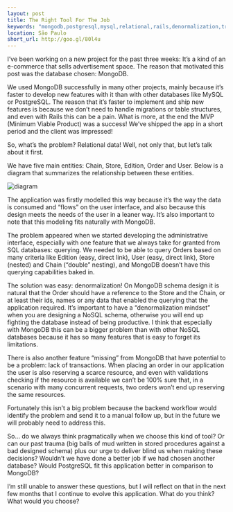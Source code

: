 ```yaml
---
layout: post
title: The Right Tool For The Job
keywords: "mongodb,postgresql,mysql,relational,rails,denormalization,transactions"
location: São Paulo
short_url: http://goo.gl/80l4u
---
```


I’ve been working on a new project for the past three weeks: It’s a kind of an e-commerce that sells advertisement space. The reason that motivated this post was the database chosen: MongoDB.

<!-- more -->

We used MongoDB successfully in many other projects, mainly because it’s faster to develop new features with it than with other databases like MySQL or PostgreSQL. The reason that it’s faster to implement and ship new features is because we don’t need to handle migrations or table structures, and even with Rails this can be a pain. What is more, at the end the MVP (Minimum Viable Product) was a success! We’ve shipped the app in a short period and the client was impressed!

So, what’s the problem? Relational data! Well, not only that, but let’s talk about it first.

We have five main entities: Chain, Store, Edition, Order and User. Below is a diagram that summarizes the relationship between these entities.

<img class="center simple-border" src="/images/2013-02-26/1.png" alt="diagram"/>

The application was firstly modelled this way because it’s the way the data is consumed and “flows” on the user interface, and also because this design meets the needs of the user in a leaner way. It’s also important to note that this modeling fits naturally with MongoDB.

The problem appeared when we started developing the administrative interface, especially with one feature that we always take for granted from SQL databases: querying. We needed to be able to query Orders based on many criteria like Edition (easy, direct link), User (easy, direct link), Store (nested) and Chain (“double” nesting), and MongoDB doesn’t have this querying capabilities baked in.

The solution was easy: denormalization! On MongoDB schema design it is natural that the Order should have a reference to the Store and the Chain, or at least their ids, names or any data that enabled the querying that the application required. It’s important to have a “denormalization mindset” when you are designing a NoSQL schema, otherwise you will end up fighting the database instead of being productive. I think that especially with MongoDB this can be a bigger problem than with other NoSQL databases because it has so many features that is easy to forget its limitations.

There is also another feature “missing” from MongoDB that have potential to be a problem: lack of transactions. When placing an order in our application the user is also reserving a scarce resource, and even with validations checking if the resource is available we can’t be 100% sure that, in a scenario with many concurrent requests, two orders won’t end up reserving the same resources.

Fortunately this isn’t a big problem because the backend workflow would identify the problem and send it to a manual follow up, but in the future we will probably need to address this.

So… do we always think pragmatically when we choose this kind of tool? Or can our past trauma (big balls of mud written in stored procedures against a bad designed schema) plus our urge to deliver blind us when making these decisions? Wouldn’t we have done a better job if we had chosen another database? Would PostgreSQL fit this application better in comparison to MongoDB?

I’m still unable to answer these questions, but I will reflect on that in the next few months that I continue to evolve this application. What do you think? What would you choose?
